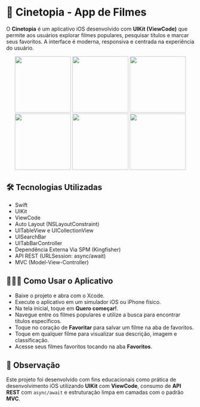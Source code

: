 # 📱 Cinetopia - App de Filmes

O **Cinetopia** é um aplicativo iOS desenvolvido com **UIKit (ViewCode)** que permite aos usuários explorar filmes populares, pesquisar títulos e marcar seus favoritos. A interface é moderna, responsiva e centrada na experiência do usuário.

<p align="center">
  <img src="Assets/Tela_Home.jpeg" width="150"/>
  <img src="Assets/Tela_Filmes.jpeg" width="150"/>
  <img src="Assets/Tela_Filmes_Rolagem.jpeg" width="150"/>
  <img src="Assets/Tela Filmes_Pesquisa.jpeg" width="150"/>
  <img src="Assets/Tela_Filme_Detalhes.jpeg" width="150"/>
  <img src="Assets/Tela_Favoritos.jpeg" width="150"/>
</p>

## 🛠 Tecnologias Utilizadas

- Swift  
- UIKit
- ViewCode 
- Auto Layout (NSLayoutConstraint)
- UITableView e UICollectionView
- UISearchBar
- UITabBarController
- Dependência Externa Via SPM (Kingfisher)
- API REST (URLSession: async/await)
- MVC (Model-View-Controller)  

## 👨🏻‍💻 Como Usar o Aplicativo

- Baixe o projeto e abra com o Xcode.
- Execute o aplicativo em um simulador iOS ou iPhone físico.
- Na tela inicial, toque em **Quero começar!**.
- Navegue entre os filmes populares e utilize a busca para encontrar títulos específicos.
- Toque no coração de **Favoritar** para salvar um filme na aba de favoritos.
- Toque em qualquer filme para visualizar sua descrição, imagem e classificação.
- Acesse seus filmes favoritos tocando na aba **Favoritos**.

## 📌 Observação

Este projeto foi desenvolvido com fins educacionais como prática de desenvolvimento iOS utilizando **UIKit** com **ViewCode**, consumo de **API REST** com `async/await` e estruturação limpa em camadas com o padrão **MVC**.

